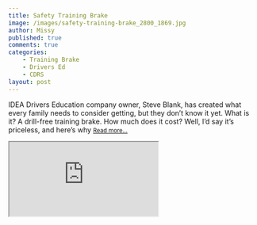 ```yaml
---
title: Safety Training Brake
image: /images/safety-training-brake_2800_1869.jpg
author: Missy
published: true
comments: true
categories: 
    - Training Brake
    - Drivers Ed
    - CDRS
layout: post
---
```


IDEA Drivers Education company owner, Steve Blank, has created what every family needs to consider getting, but they don’t know it yet. What is it? A drill-free training brake. How much does it cost? Well, I’d say it’s priceless, and here’s why <small>[Read more...](/docs/new-safe-driving-product-for-families.pdf)</small>

<!--<embed src="/docs/new-safe-driving-product-for-families.pdf" width="1000" height="1000" type="application/pdf"/>-->

<div class="embed-responsive embed-responsive-16by9">
  <iframe class="embed-responsive-item" src="https://www.youtube.com/embed/DIy5c-Lf4M4" allowfullscreen></iframe>
</div>